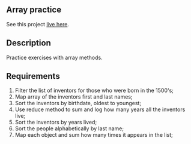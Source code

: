 ## Array practice

See this project [live here](https://array-practice-part1.netlify.app/).


## Description

Practice exercises with array methods.


## Requirements

1. Filter the list of inventors for those who were born in the 1500's;
2. Map array of the inventors first and last names;
3. Sort the inventors by birthdate, oldest to youngest;
4. Use reduce method to sum and log how many years all the inventors live;
5. Sort the inventors by years lived;
6. Sort the people alphabetically by last name;
7. Map each object and sum how many times it appears in the list;
